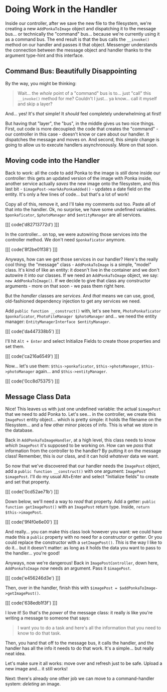 # Doing Work in the Handler

Inside our controller, after we save the new file to the filesystem, we're creating
a new `AddPonkaToImage` object and dispatching it to the message bus... or technically
the "command" bus... because we're currently using it as a command bus. The end result
is that the bus calls the `__invoke()` method on our handler and passes it
that object. Messenger understands the connection between the message object
and handler thanks to the argument type-hint and this interface.

## Command Bus: Beautifully Disappointing

By the way, you might be thinking:

> Wait... the *whole* point of a "command" bus is to... just "call" this
> `__invoke()` method for me? Couldn't I just... ya know... call it myself and
> skip a layer?

And... yes! It's *that* simple! It *should* feel completely underwhelming at first!

But having that "layer", the "bus", in the middle gives us two nice things. First,
out code is more decoupled: the code that creates the "command" - our controller
in this case - doesn't know or care about our handler. It dispatches the message
and moves on. And second, this *simple* change is going to allow us to
execute handlers asynchronously. More on that soon.

## Moving code into the Handler

Back to work: all the code to add Ponka to the image is *still* done inside our
controller: this gets an updated version of the image with Ponka inside, another
service actually *saves* the new image onto the filesystem, and this last bit -
`$imagePost->markAsPonkaAdded()` - updates a date field on the entity. It's only
a few lines of code... but that's a lot of work!

Copy all of this, remove it, and I'll take my comments out too. Paste all of
that into the handler. Ok, no surprise, we have some undefined variables.
`$ponkaficator`, `$photoManager` and `$entityManager` are all services.

[[[ code('d82713772d') ]]]

In the controller... on top, we were autowiring those services into the controller
method. We don't need `$ponkaficator` anymore.

[[[ code('8f2be01f38') ]]]

Anyways, how can we get those services in our handler? Here's the really cool thing:
the "message" class - `AddPonkaToImage` is a simple, "model" class. It's kind of
like an entity: it doesn't live in the container and we don't autowire it into
our classes. If we need an `AddPonkaToImage` object, we say: `new AddPonkaToImage()`.
If we decide to give that class any constructor arguments - more on that soon - we
pass them right here.

But the *handler* classes are *services*. And *that* means we can use, good,
old-fashioned dependency injection to get any services we need.

Add `public function __construct()` with, let's see here,
`PhotoPonkaficator $ponkaficator`, `PhotoFileManager $photoManager` and... we need
the entity manager: `EntityManagerInterface $entityManager`. 

[[[ code('da447338b5') ]]]

I'll hit `Alt + Enter` and select Initialize Fields to create those properties and set them.

[[[ code('ca216a6549') ]]]

Now... let's use them: `$this->ponkaficator`, `$this->photoManager`,
`$this->photoManager` again... and `$this->entityManager`.

[[[ code('0cc8d75375') ]]]

## Message Class Data

Nice! This leaves us with just one undefined variable: the actual `$imagePost`
that we need to add Ponka to. Let's see... in the controller, we create this
`ImagePost` entity object... which is pretty simple: it holds the filename on
the filesystem... and a few other minor pieces of info. This is what we store
in the database.

Back in `AddPonkaToImageHandler`, at a high level, this class needs to know *which*
`ImagePost` it's supposed to be working on. How can we *pass* that information
from the controller to the handler? By putting it on the message class! Remember,
this is *our* class, and it can hold *whatever* data we want.

So now that we've discovered that our handler needs the `ImagePost` object, add
a `public function __construct()` with one argument: `ImagePost $imagePost`. I'll
do my usual Alt+Enter and select "Initialize fields" to create and set that property.

[[[ code('0cd52ae71b') ]]]

Down below, we'll need a way to *read* that property. Add a getter:
`public function getImagePost()` with an `ImagePost` return type. Inside,
`return $this->imagePost`.

[[[ code('9f4f0e6e00') ]]]

And really... you can make this class look however you want: we could have made
this a `public` property with no need for a constructor or getter. Or you
could replace the constructor with a `setImagePost()`. *This* is the way
I like to do it... but it doesn't matter: as long as it holds the data you want
to pass to the handler... you're good!

Anyways, now we're dangerous! Back in `ImagePostController`, down here,
`AddPonkaToImage` *now* needs an argument. Pass it `$imagePost`.

[[[ code('e456246d3e') ]]]

Then, over in the handler, finish this with
`$imagePost = $addPonkaToImage->getImagePost()`.

[[[ code('638edb1f3f') ]]]

I love it! So that's the *power* of the message class: it really *is* like you're
writing a message to someone that says:

> I want you to do a task and here's all the information that you need to know to
> do that task.

Then, you hand that off to the message bus, it calls the handler, and the handler
has all the info it needs to do that work. It's a simple... but really neat idea.

Let's make sure it all works: move over and refresh just to be safe. Upload a new
image and... it still works!

Next: there's already one other job we can move to a command-handler system:
*deleting* an image.
